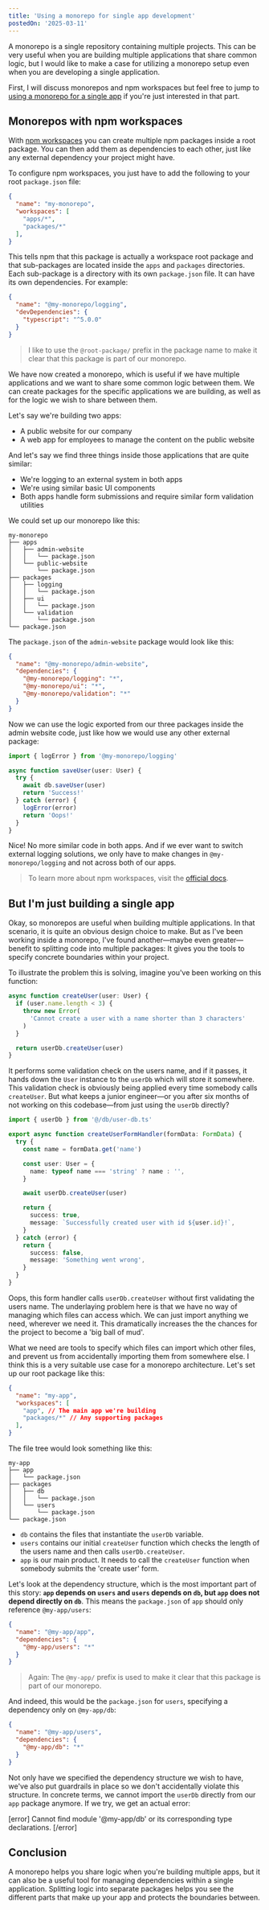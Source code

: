 ```yaml
---
title: 'Using a monorepo for single app development'
postedOn: '2025-03-11'
---
```


A monorepo is a single repository containing multiple projects. This can be very useful when you are building multiple applications that share common logic, but I would like to make a case for utilizing a monorepo setup even when you are developing a single application.

First, I will discuss monorepos and npm workspaces but feel free to jump to [using a monorepo for a single app](#but-i-m-just-building-a-single-app) if you're just interested in that part.

## Monorepos with npm workspaces

With [npm workspaces](https://docs.npmjs.com/cli/using-npm/workspaces) you can create multiple npm packages inside a root package. You can then add them as dependencies to each other, just like any external dependency your project might have.

To configure npm workspaces, you just have to add the following to your root `package.json` file:

```json@my-monorepo/package.json
{
  "name": "my-monorepo",
  "workspaces": [
    "apps/*",
    "packages/*"
  ],
}
```

This tells npm that this package is actually a workspace root package and that sub-packages are located inside the `apps` and `packages` directories. Each sub-package is a directory with its own `package.json` file. It can have its own dependencies. For example:

```json@my-monorepo/packages/logging/package.json
{
  "name": "@my-monorepo/logging",
  "devDependencies": {
    "typescript": "^5.0.0"
  }
}
```

> I like to use the `@root-package/` prefix in the package name to make it clear that this package is part of our monorepo.

We have now created a monorepo, which is useful if we have multiple applications and we want to share some common logic between them. We can create packages for the specific applications we are building, as well as for the logic we wish to share between them.

Let's say we're building two apps:

- A public website for our company
- A web app for employees to manage the content on the public website

And let's say we find three things inside those applications that are quite similar:

- We're logging to an external system in both apps
- We're using similar basic UI components
- Both apps handle form submissions and require similar form validation utilities

We could set up our monorepo like this:

```
my-monorepo
├── apps
│   ├── admin-website
│   │   └── package.json
│   └── public-website
│       └── package.json
├── packages
│   ├── logging
│   │   └── package.json
│   ├── ui
│   │   └── package.json
│   └── validation
│       └── package.json
└── package.json
```

The `package.json` of the `admin-website` package would look like this:

```json@apps/admin-website/package.json
{
  "name": "@my-monorepo/admin-website",
  "dependencies": {
    "@my-monorepo/logging": "*",
    "@my-monorepo/ui": "*",
    "@my-monorepo/validation": "*"
  }
}
```

Now we can use the logic exported from our three packages inside the admin website code, just like how we would use any other external package:

```ts@my-monorepo/apps/admin-portal/save-user.ts
import { logError } from '@my-monorepo/logging'

async function saveUser(user: User) {
  try {
    await db.saveUser(user)
    return 'Success!'
  } catch (error) {
    logError(error)
    return 'Oops!'
  }
}
```

Nice! No more similar code in both apps. And if we ever want to switch external logging solutions, we only have to make changes in `@my-monorepo/logging` and not across both of our apps.

> To learn more about npm workspaces, visit the [official docs](https://docs.npmjs.com/cli/using-npm/workspaces).

## But I'm just building a single app

Okay, so monorepos are useful when building multiple applications. In that scenario, it is quite an obvious design choice to make. But as I've been working inside a monorepo, I've found another—maybe even greater—benefit to splitting code into multiple packages: It gives you the tools to specify concrete boundaries within your project.

To illustrate the problem this is solving, imagine you've been working on this function:

```ts
async function createUser(user: User) {
  if (user.name.length < 3) {
    throw new Error(
      'Cannot create a user with a name shorter than 3 characters'
    )
  }

  return userDb.createUser(user)
}
```

It performs some validation check on the users name, and if it passes, it hands down the `User` instance to the `userDb` which will store it somewhere. This validation check is obviously being applied every time somebody calls `createUser`. But what keeps a junior engineer—or you after six months of not working on this codebase—from just using the `userDb` directly?

```ts
import { userDb } from '@/db/user-db.ts'

export async function createUserFormHandler(formData: FormData) {
  try {
    const name = formData.get('name')

    const user: User = {
      name: typeof name === 'string' ? name : '',
    }

    await userDb.createUser(user)

    return {
      success: true,
      message: `Successfully created user with id ${user.id}!`,
    }
  } catch (error) {
    return {
      success: false,
      message: 'Something went wrong',
    }
  }
}
```

Oops, this form handler calls `userDb.createUser` without first validating the users name. The underlaying problem here is that we have no way of managing which files can access which. We can just import anything we need, wherever we need it. This dramatically increases the the chances for the project to become a 'big ball of mud'.

What we need are tools to specify which files can import which other files, and prevent us from accidentally importing them from somewhere else. I think this is a very suitable use case for a monorepo architecture. Let's set up our root package like this:

```json@my-app/package.json
{
  "name": "my-app",
  "workspaces": [
    "app", // The main app we're building
    "packages/*" // Any supporting packages
  ],
}
```

The file tree would look something like this:

```
my-app
├── app
│   └── package.json
├── packages
│   ├── db
│   │   └── package.json
│   └── users
│       └── package.json
└── package.json
```

- `db` contains the files that instantiate the `userDb` variable.
- `users` contains our initial `createUser` function which checks the length of the users name and then calls `userDb.createUser`.
- `app` is our main product. It needs to call the `createUser` function when somebody submits the 'create user' form.

Let's look at the dependency structure, which is the most important part of this story: **`app` depends on `users` and `users` depends on `db`, but `app` does not depend directly on `db`**. This means the `package.json` of `app` should only reference `@my-app/users`:

```json@my-app/app/package.json
{
  "name": "@my-app/app",
  "dependencies": {
    "@my-app/users": "*"
  }
}
```

> Again: The `@my-app/` prefix is used to make it clear that this package is part of our monorepo.

And indeed, this would be the `package.json` for `users`, specifying a dependency only on `@my-app/db`:

```json@my-app/packages/users/package.json
{
  "name": "@my-app/users",
  "dependencies": {
    "@my-app/db": "*"
  }
}
```

Not only have we specified the dependency structure we wish to have, we've also put guardrails in place so we don't accidentally violate this structure. In concrete terms, we cannot import the `userDb` directly from our `app` package anymore. If we try, we get an actual error:

[error]
Cannot find module '@my-app/db' or its corresponding type declarations.
[/error]

## Conclusion

A monorepo helps you share logic when you're building multiple apps, but it can also be a useful tool for managing dependencies within a single application. Splitting logic into separate packages helps you see the different parts that make up your app and protects the boundaries between.
